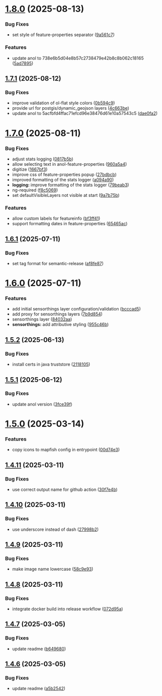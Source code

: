 # [1.8.0](https://github.com/stadt-bielefeld/bielefeldGEOCLIENT/compare/1.7.1...1.8.0) (2025-08-13)


### Bug Fixes

* set style of feature-properties separator ([9a561c7](https://github.com/stadt-bielefeld/bielefeldGEOCLIENT/commit/9a561c7a4cdaa204d13f475a985cf8fc2c1e8118))


### Features

* update anol to 738e6b5d04e8b57c2738479e42b8c8b062c18165 ([5ad7895](https://github.com/stadt-bielefeld/bielefeldGEOCLIENT/commit/5ad789551021aaff7245512e738d3da582ae8f5e))

## [1.7.1](https://github.com/stadt-bielefeld/bielefeldGEOCLIENT/compare/1.7.0...1.7.1) (2025-08-12)


### Bug Fixes

* improve validation of ol-flat style colors ([0b594c9](https://github.com/stadt-bielefeld/bielefeldGEOCLIENT/commit/0b594c99bcc5b474b2fb0138f220405111f3ad83))
* provide url for postgis/dynamic_geojson layers ([4c663be](https://github.com/stadt-bielefeld/bielefeldGEOCLIENT/commit/4c663be0bb5391d591f1f9e936085a91ec56db53))
* update anol to 5acfbfd4ffac71efcd96e38476d61e10a57543c5 ([dae0fa2](https://github.com/stadt-bielefeld/bielefeldGEOCLIENT/commit/dae0fa237def5f4e17bde8059e27254a8e08c6e1))

# [1.7.0](https://github.com/stadt-bielefeld/bielefeldGEOCLIENT/compare/1.6.1...1.7.0) (2025-08-11)


### Bug Fixes

* adjust stats logging ([0817b5b](https://github.com/stadt-bielefeld/bielefeldGEOCLIENT/commit/0817b5b6e33643623a565e6e3c8b11846e86fa0c))
* allow selecting text in anol-feature-properties ([960a5a4](https://github.com/stadt-bielefeld/bielefeldGEOCLIENT/commit/960a5a4e2fd8d285f737207b82a890de3604dda8))
* digitize ([1667bf3](https://github.com/stadt-bielefeld/bielefeldGEOCLIENT/commit/1667bf3385d4d19a9854e3a82e321d0f1b1a8df8))
* improve css of feature-properties popup ([27bdbcb](https://github.com/stadt-bielefeld/bielefeldGEOCLIENT/commit/27bdbcb3862c9417e147185fafed11f41abb9cb0))
* improved formatting of the stats logger ([a094a90](https://github.com/stadt-bielefeld/bielefeldGEOCLIENT/commit/a094a908538dce3066844f88accfd8207f31820d))
* **logging:** improve formatting of the stats logger ([79beab3](https://github.com/stadt-bielefeld/bielefeldGEOCLIENT/commit/79beab32d17862ccd198a7f67841215c5963b0f7))
* ng-required ([f8c5069](https://github.com/stadt-bielefeld/bielefeldGEOCLIENT/commit/f8c50695c3f7a10572994b7fa1caa45333583f3a))
* set defaultVisibleLayers not visible at start ([9a7b75b](https://github.com/stadt-bielefeld/bielefeldGEOCLIENT/commit/9a7b75b9bee5e0dcd602d9e989826a81528c2d84))


### Features

* allow custom labels for featureinfo ([bf3ff41](https://github.com/stadt-bielefeld/bielefeldGEOCLIENT/commit/bf3ff41ee7a95d9e7916ee0011f36efb3b7d2225))
* support formatting dates in feature-properties ([65465ac](https://github.com/stadt-bielefeld/bielefeldGEOCLIENT/commit/65465accac07b074bf9ff3082f2fffa729e10392))

## [1.6.1](https://github.com/stadt-bielefeld/bielefeldGEOCLIENT/compare/v1.6.0...1.6.1) (2025-07-11)


### Bug Fixes

* set tag format for semantic-release ([af8fe87](https://github.com/stadt-bielefeld/bielefeldGEOCLIENT/commit/af8fe875673bd3f0155a3da415aa1ae97e28c8a6))

# [1.6.0](https://github.com/stadt-bielefeld/bielefeldGEOCLIENT/compare/v1.5.2...v1.6.0) (2025-07-11)


### Features

* add initial sensorthings layer configuration/validation ([bcccad5](https://github.com/stadt-bielefeld/bielefeldGEOCLIENT/commit/bcccad573a91df5c6fd51337c9f97b3ab64f5b69))
* add proxy for sensorthings layers ([7b9d854](https://github.com/stadt-bielefeld/bielefeldGEOCLIENT/commit/7b9d8549913a635bca83736c081c899df03538e7))
* sensorthings layer ([84032aa](https://github.com/stadt-bielefeld/bielefeldGEOCLIENT/commit/84032aa44a0297782019880e2bd993bf5b54776b))
* **sensorthings:** add attributive styling ([955c46b](https://github.com/stadt-bielefeld/bielefeldGEOCLIENT/commit/955c46b8f827d4ec3402d567462afc6e516d575c))

## [1.5.2](https://github.com/stadt-bielefeld/bielefeldGEOCLIENT/compare/v1.5.1...v1.5.2) (2025-06-13)


### Bug Fixes

* install certs in java truststore ([2118105](https://github.com/stadt-bielefeld/bielefeldGEOCLIENT/commit/21181054e203e5f23fe05da8fbe7986d969cffec))

## [1.5.1](https://github.com/stadt-bielefeld/bielefeldGEOCLIENT/compare/v1.5.0...v1.5.1) (2025-06-12)


### Bug Fixes

* update anol version ([3fce39f](https://github.com/stadt-bielefeld/bielefeldGEOCLIENT/commit/3fce39f81c3d25671f7bca0258d9e9c60ed0144a))

# [1.5.0](https://github.com/stadt-bielefeld/bielefeldGEOCLIENT/compare/v1.4.11...v1.5.0) (2025-03-14)


### Features

* copy icons to mapfish config in entrypoint ([00d74e3](https://github.com/stadt-bielefeld/bielefeldGEOCLIENT/commit/00d74e36888a05820833575bf28a167af77c1bd0))

## [1.4.11](https://github.com/stadt-bielefeld/bielefeldGEOCLIENT/compare/v1.4.10...v1.4.11) (2025-03-11)


### Bug Fixes

* use correct output name for github action ([30f7e4b](https://github.com/stadt-bielefeld/bielefeldGEOCLIENT/commit/30f7e4bf1faa97788ba738936e7feebf71b8cd0c))

## [1.4.10](https://github.com/stadt-bielefeld/bielefeldGEOCLIENT/compare/v1.4.9...v1.4.10) (2025-03-11)


### Bug Fixes

* use underscore instead of dash ([27998b2](https://github.com/stadt-bielefeld/bielefeldGEOCLIENT/commit/27998b2a96fa106e60c2792642e93e7aa4f24773))

## [1.4.9](https://github.com/stadt-bielefeld/bielefeldGEOCLIENT/compare/v1.4.8...v1.4.9) (2025-03-11)


### Bug Fixes

* make image name lowercase ([58c9e93](https://github.com/stadt-bielefeld/bielefeldGEOCLIENT/commit/58c9e93b2701d339f0fc0e5643101bbca40d875d))

## [1.4.8](https://github.com/stadt-bielefeld/bielefeldGEOCLIENT/compare/v1.4.7...v1.4.8) (2025-03-11)


### Bug Fixes

* integrate docker build into release workflow ([072d95a](https://github.com/stadt-bielefeld/bielefeldGEOCLIENT/commit/072d95a65cc8ba9463118bd53d34d6844d468bcf))

## [1.4.7](https://github.com/stadt-bielefeld/bielefeldGEOCLIENT/compare/v1.4.6...v1.4.7) (2025-03-05)


### Bug Fixes

* update readme ([b649680](https://github.com/stadt-bielefeld/bielefeldGEOCLIENT/commit/b6496808e10d9bd25a906ff42b3b3500538f8d67))

## [1.4.6](https://github.com/stadt-bielefeld/bielefeldGEOCLIENT/compare/v1.4.5...v1.4.6) (2025-03-05)


### Bug Fixes

* update readme ([a5b2542](https://github.com/stadt-bielefeld/bielefeldGEOCLIENT/commit/a5b254278875395aa972109c75494c0cd21062d3))
